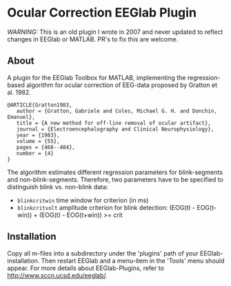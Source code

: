 # Ocular Correction EEGlab Plugin

*WARNING:* This is an old plugin I wrote in 2007 and never updated to reflect changes in EEGlab or MATLAB. PR's to fix this are welcome.

## About

A plugin for the EEGlab Toolbox for MATLAB, implementing the
regression-based algorithm for ocular correction of EEG-data
proposed by Gratton et al. 1982.


    @ARTICLE{Gratton1983,
       author = {Gratton, Gabriele and Coles, Michael G. H. and Donchin, Emanuel},
       title = {A new method for off-line removal of ocular artifact},
       journal = {Electroencephalography and Clinical Neurophysiology},
       year = {1983},
       volume = {55},
       pages = {468--484},
       number = {4}
    }

The algorithm estimates different regression parameters for
blink-segments and non-blink-segments. Therefore, two parameters have
to be specified to distinguish blink vs. non-blink data:
* `blinkcritwin` time window for criterion (in ms)  
* `blinkcritvolt` amplitude criterion for blink detection:
       (EOG(t) - EOG(t-win)) + (EOG(t) - EOG(t+win)) >= crit


## Installation

Copy all m-files into a subdirectory under the 'plugins' path of your
EEGlab-installation. Then restart EEGlab and a menu-item in the
'Tools' menu should appear. For more details about EEGlab-Plugins, refer to
http://www.sccn.ucsd.edu/eeglab/.
